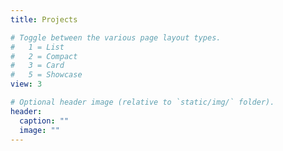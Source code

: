```yaml
---
title: Projects

# Toggle between the various page layout types.
#   1 = List
#   2 = Compact
#   3 = Card
#   5 = Showcase
view: 3

# Optional header image (relative to `static/img/` folder).
header:
  caption: ""
  image: ""
---
```

